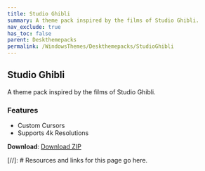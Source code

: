 ```yaml
---
title: Studio Ghibli
summary: A theme pack inspired by the films of Studio Ghibli.
nav_exclude: true
has_toc: false
parent: Deskthemepacks
permalink: /WindowsThemes/Deskthemepacks/StudioGhibli
---
```


## Studio Ghibli
A theme pack inspired by the films of Studio Ghibli.

### Features

- Custom Cursors
- Supports 4k Resolutions

**Download**: [Download ZIP] 

<!-- ////////////////////////////////////////////////////////////////////////////////////////////////////////////////////// -->

[//]: # Resources and links for this page go here.

[Download ZIP]: https://gitlab.com/the-back-room/deskthemepacks/sfw/studio-ghibli/-/archive/main/studio-ghibli-main.zip

<!-- ////////////////////////////////////////////////////////////////////////////////////////////////////////////////////// -->
